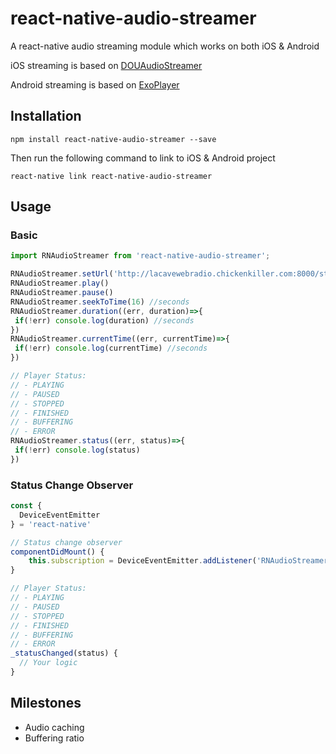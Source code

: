 # react-native-audio-streamer

A react-native audio streaming module which works on both iOS & Android

iOS streaming is based on [DOUAudioStreamer](https://github.com/douban/DOUAudioStreamer)

Android streaming is based on [ExoPlayer](https://github.com/google/ExoPlayer)

## Installation

`npm install react-native-audio-streamer --save`

Then run the following command to link to iOS & Android project

`react-native link react-native-audio-streamer`

## Usage

### Basic

```javascript
import RNAudioStreamer from 'react-native-audio-streamer';

RNAudioStreamer.setUrl('http://lacavewebradio.chickenkiller.com:8000/stream.mp3')
RNAudioStreamer.play()
RNAudioStreamer.pause()
RNAudioStreamer.seekToTime(16) //seconds
RNAudioStreamer.duration((err, duration)=>{
 if(!err) console.log(duration) //seconds
})
RNAudioStreamer.currentTime((err, currentTime)=>{
 if(!err) console.log(currentTime) //seconds
})

// Player Status:
// - PLAYING
// - PAUSED
// - STOPPED
// - FINISHED
// - BUFFERING
// - ERROR
RNAudioStreamer.status((err, status)=>{
 if(!err) console.log(status)
})

```

### Status Change Observer

```javascript
const {
  DeviceEventEmitter
} = 'react-native'

// Status change observer
componentDidMount() {
    this.subscription = DeviceEventEmitter.addListener('RNAudioStreamerStatusChanged',this._statusChanged.bind(this))
}

// Player Status:
// - PLAYING
// - PAUSED
// - STOPPED
// - FINISHED
// - BUFFERING
// - ERROR
_statusChanged(status) {
  // Your logic
}
```



## Milestones

- Audio caching
- Buffering ratio

